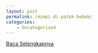 ```yaml
---
layout: post
permalink: /mimpi-di-patok-bebek/
categories:
    - Uncategorized
---
```


[Baca Selengkapnya](/04)